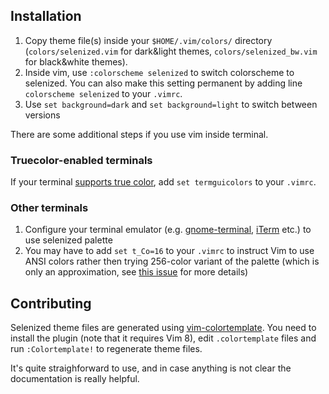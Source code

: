 Installation
------------

1. Copy theme file(s) inside your `$HOME/.vim/colors/` directory
   (`colors/selenized.vim` for dark&light themes, `colors/selenized_bw.vim` for
   black&white themes).
1. Inside vim, use `:colorscheme selenized` to switch colorscheme to selenized.
   You can also make this setting permanent by adding line `colorscheme
   selenized` to your `.vimrc`.
1. Use `set background=dark` and `set background=light` to switch between versions

There are some additional steps if you use vim inside terminal.

### Truecolor-enabled terminals

If your terminal [supports true
color](https://gist.github.com/XVilka/8346728#now-supporting-true-color), add
`set termguicolors` to your `.vimrc`.

### Other terminals

1. Configure your terminal emulator (e.g. [gnome-terminal](../gnome-terminal),
   [iTerm](../iterm) etc.) to use selenized palette
1. You may have to add `set t_Co=16` to your `.vimrc` to instruct Vim to use
   ANSI colors rather then trying 256-color variant of the palette (which is
   only an approximation, see [this
   issue](https://github.com/jan-warchol/selenized/issues/65) for more details)


Contributing
------------

Selenized theme files are generated using
[vim-colortemplate](https://github.com/lifepillar/vim-colortemplate). You need
to install the plugin (note that it requires Vim 8), edit `.colortemplate`
files and run `:Colortemplate!` to regenerate theme files.

It's quite straighforward to use, and in case anything is not clear the
documentation is really helpful.
